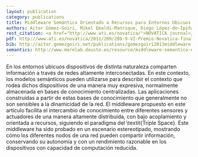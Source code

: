 ```yaml
--- 
layout: publication
category: publications
title: Middleware Semántico Orientado a Recursos para Entornos Ubicuos
authors: Aitor Gómez-Goiri, Mikel Emaldi-Manrique, Diego López-de-Ipiña
rest_citation: <a href="http://www.ati.es/novatica/">NOVATICA journal</a>, (209)&#58; 9–16. ISSN&#58; 0211-2124. February 2011. (<a href="http://www.ati.es/spip.php?article2131">artículo finalista VI Edición del premio NOVATICA</a>)
pdf: http://www.ati.es/novatica/2011/209/209-9-VI-Premio-Novatica-finalista.pdf
bib: http://aitor.gomezgoiri.net/publications/gomezgoiri2011middleware.bib
semantics: http://www.morelab.deusto.es/resource/middleware-semantico-orientado-a-recursos-para-entornos-ubicuos
--- 
```


En los entornos ubicuos dispositivos de distinta naturaleza comparten información a través de redes altamente interconectadas.
En este contexto, los modelos semánticos pueden utilizarse para describir el contexto que rodea dichos dispositivos de una manera muy expresiva, normalmente almacenada en bases de conocimiento centralizadas.
Las aplicaciones construidas a partir de estas bases de conocimiento que generalmente no son sensibles a la dinamicidad de la red.
El middleware propuesto en este artículo facilita el intercambio de conocimiento entre diferentes sensores y actuadores de una manera altamente distribuida, con bajo acoplamiento y orientada a recursos, siguiendo el paradigma del \textit{Triple Space}.
Este middleware ha sido probado en un escenario estereotipado, mostrando cómo los diferentes nodos de una red pueden compartir información, conservando su autonomía y con un rendimiento razonable en los dispositivos con capacidad de computación reducida.